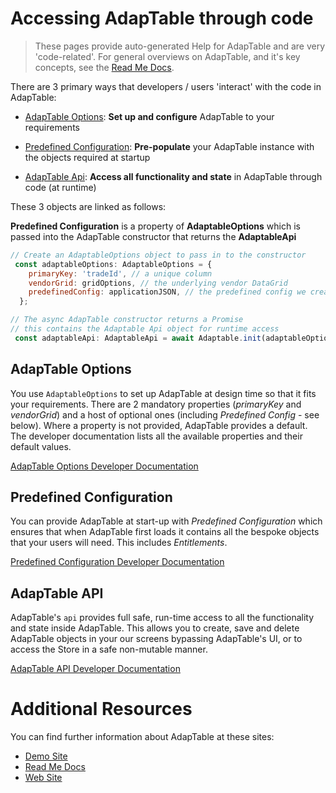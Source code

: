 # Accessing AdapTable through code

> These pages provide auto-generated Help for AdapTable and are very 'code-related'.  For general overviews on AdapTable, and it's key concepts, see the [Read Me Docs](https://github.com/AdaptableTools/adaptable/blob/master/packages/adaptable/readme/readme-list.md).

There are 3 primary ways that developers / users 'interact' with the code in AdapTable:

- [AdapTable Options](/interfaces/_src_adaptableoptions_adaptableoptions_.adaptableoptions.html): **Set up and configure** AdapTable to your requirements

- [Predefined Configuration](/interfaces/_src_predefinedconfig_predefinedconfig_.predefinedconfig.html): **Pre-populate** your AdapTable instance with the objects required at startup 

- [AdapTable Api](/interfaces/_src_api_adaptableapi_.adaptableapi.html): **Access all functionality and state** in AdapTable through code (at runtime) 

These 3 objects are linked as follows:

**Predefined Configuration** is a property of **AdaptableOptions** which is passed into the AdapTable constructor that returns the **AdaptableApi**

```jsx
// Create an AdaptableOptions object to pass in to the constructor
 const adaptableOptions: AdaptableOptions = {
    primaryKey: 'tradeId', // a unique column
    vendorGrid: gridOptions, // the underlying vendor DataGrid
    predefinedConfig: applicationJSON, // the predefined config we created
  };

// The async AdapTable constructor returns a Promise
// this contains the Adaptable Api object for runtime access
 const adaptableApi: AdaptableApi = await Adaptable.init(adaptableOptions);
```

## AdapTable Options

You use `AdaptableOptions` to set up AdapTable at design time so that it fits your requirements. There are 2 mandatory properties (_primaryKey_ and _vendorGrid_) and a host of optional ones (including _Predefined Config_ - see below). Where a property is not provided, AdapTable provides a default. The developer documentation lists all the available properties and their default values.

[AdapTable Options Developer Documentation](/interfaces/_src_adaptableoptions_adaptableoptions_.adaptableoptions.html)

## Predefined Configuration

You can provide  AdapTable at start-up with _Predefined Configuration_ which ensures that when AdapTable first loads it contains all the bespoke objects that your users will need. This includes *Entitlements*.

[Predefined Configuration Developer Documentation](/interfaces/_src_predefinedconfig_predefinedconfig_.predefinedconfig.html)


## AdapTable API

AdapTable's `api` provides full safe, run-time access to all the functionality and state inside AdapTable. This allows you to create, save and delete AdapTable objects in your our screens bypassing AdapTable's UI, or to access the Store in a safe non-mutable manner.

[AdapTable API Developer Documentation](/interfaces/_src_api_adaptableapi_.adaptableapi.html)

# Additional Resources

You can find further information about AdapTable at these sites:

- [Demo Site](https://demo.adaptabletools.com)
- [Read Me Docs](https://github.com/AdaptableTools/adaptable/blob/master/packages/adaptable/readme/readme-list.md)
- [Web Site](http://www.adaptabletools.com)

